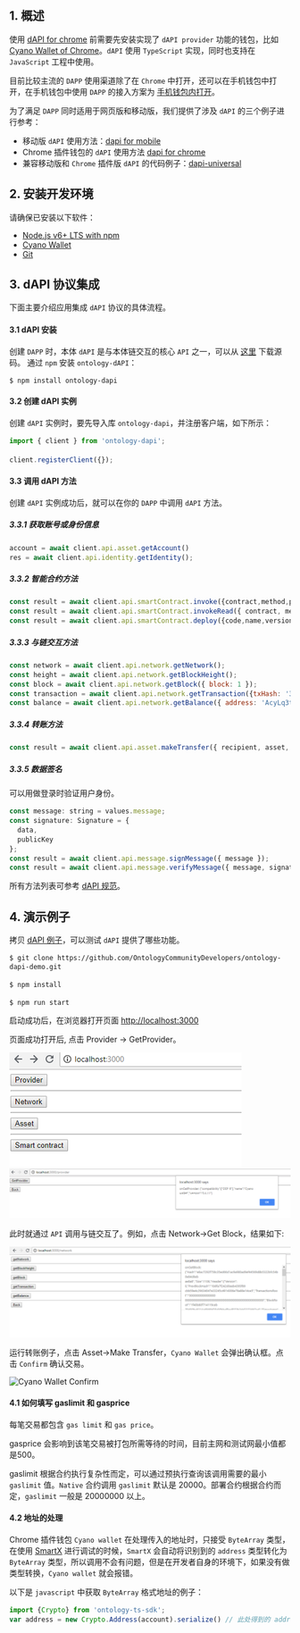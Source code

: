 


## 1. 概述

使用 [dAPI for chrome](https://github.com/ontio/ontology-dapi) 前需要先安装实现了 ```dAPI provider``` 功能的钱包，比如 [Cyano Wallet of Chrome](https://github.com/OntologyCommunityDevelopers/cyano-wallet)。```dAPI``` 使用 ```TypeScript``` 实现，同时也支持在 ```JavaScript``` 工程中使用。

目前比较主流的 ```DAPP``` 使用渠道除了在 ```Chrome``` 中打开，还可以在手机钱包中打开，在手机钱包中使用 ```DAPP``` 的接入方案为 [手机钱包内打开](https://dev-docs.ont.io/#/docs-cn/dApp-Integration/01-DAppDocking-Wallet-Opens-DApp)。

为了满足 ```DAPP``` 同时适用于网页版和移动版，我们提供了涉及 ```dAPI``` 的三个例子进行参考：

* 移动版 ```dAPI``` 使用方法：[dapi for mobile](https://github.com/ontio-cyano/cyano-bridge)
* Chrome 插件钱包的 ```dAPI``` 使用方法 [dapi for chrome](https://github.com/ontio/ontology-dapi)
* 兼容移动版和 ```Chrome``` 插件版 ```dAPI``` 的代码例子：[dapi-universal](https://github.com/ontio-cyano/dapi-universal)

## 2. 安装开发环境

请确保已安装以下软件：

- [Node.js v6+ LTS with npm](https://nodejs.org/en/)
- [Cyano Wallet]( https://chrome.google.com/webstore/detail/ontology-web-wallet/dkdedlpgdmmkkfjabffeganieamfklkm)
- [Git](https://git-scm.com/)


## 3. dAPI 协议集成

下面主要介绍应用集成 ```dAPI``` 协议的具体流程。

#### 3.1 dAPI 安装
创建 ```DAPP``` 时，本体 ```dAPI``` 是与本体链交互的核心 ```API``` 之一，可以从 [这里](https://github.com/ontio/ontology-dapi) 下载源码。 通过 ```npm``` 安装 ```ontology-dAPI```：

```shell
$ npm install ontology-dapi
```

#### 3.2 创建 dAPI 实例

创建 ```dAPI``` 实例时，要先导入库 ```ontology-dapi```，并注册客户端，如下所示：

```javascript
import { client } from 'ontology-dapi';

client.registerClient({});
```

#### 3.3 调用 dAPI 方法
创建 ```dAPI``` 实例成功后，就可以在你的 ```DAPP``` 中调用 ```dAPI``` 方法。

##### 3.3.1 获取账号或身份信息

```javascript
account = await client.api.asset.getAccount()
res = await client.api.identity.getIdentity();
```


##### 3.3.2 智能合约方法
```javascript
const result = await client.api.smartContract.invoke({contract,method,parameters,gasPrice,gasLimit,requireIdentity});
const result = await client.api.smartContract.invokeRead({ contract, method, parameters });
const result = await client.api.smartContract.deploy({code,name,version,author,email,description,needStorage,gasPrice,gasLimit});
```

##### 3.3.3 与链交互方法
```javascript
const network = await client.api.network.getNetwork();
const height = await client.api.network.getBlockHeight();
const block = await client.api.network.getBlock({ block: 1 });
const transaction = await client.api.network.getTransaction({txHash: '314e24e5bb0bd88852b2f13e673e5dcdfd53bdab909de8b9812644d6871bc05f'});
const balance = await client.api.network.getBalance({ address: 'AcyLq3tokVpkMBMLALVMWRdVJ83TTgBUwU' });
```
##### 3.3.4 转账方法
```javascript
const result = await client.api.asset.makeTransfer({ recipient, asset, amount });
```

##### 3.3.5 数据签名

可以用做登录时验证用户身份。
```javascript
const message: string = values.message;
const signature: Signature = {
  data,
  publicKey
};
const result = await client.api.message.signMessage({ message });
const result = await client.api.message.verifyMessage({ message, signature });
```

所有方法列表可参考 [dAPI 规范](https://github.com/backslash47/OEPs/blob/oep-dapp-api/OEP-6/OEP-6.mediawiki)。


## 4. 演示例子

拷贝 [dAPI 例子](https://github.com/OntologyCommunityDevelopers/ontology-dapi-demo)，可以测试 ```dAPI``` 提供了哪些功能。

```shell
$ git clone https://github.com/OntologyCommunityDevelopers/ontology-dapi-demo.git

$ npm install

$ npm run start
```

启动成功后，在浏览器打开页面 [http://localhost:3000](http://localhost:3000)

 页面成功打开后, 点击 Provider -> GetProvider。

![dApp Demo Provider](https://raw.githubusercontent.com/ontio/documentation/master/docs/lib/images/dappdemofirstscreen.png)
![dApp Demo Get Provider](https://raw.githubusercontent.com/ontio/documentation/master/docs/lib/images/dappdemoregisterprovider.png)

此时就通过 ```API``` 调用与链交互了。例如，点击 Network->Get Block，结果如下:

![dApp Demo getBlock](https://raw.githubusercontent.com/ontio/documentation/master/docs/lib/images/dappdemonetworkblock.png)

运行转账例子，点击 Asset->Make Transfer，```Cyano Wallet``` 会弹出确认框。点击 ```Confirm``` 确认交易。

![Cyano Wallet Confirm](https://raw.githubusercontent.com/ontio/documentation/master/docs/lib/images/demo.png)

#### 4.1 如何填写 gaslimit 和 gasprice

每笔交易都包含 ```gas limit``` 和 ```gas price```。

gasprice 会影响到该笔交易被打包所需等待的时间，目前主网和测试网最小值都是500。

gaslimit 根据合约执行复杂性而定，可以通过预执行查询该调用需要的最小 ```gaslimit``` 值。```Native``` 合约调用 ```gaslimit``` 默认是 20000。部署合约根据合约而定，```gaslimit``` 一般是 20000000 以上。

#### 4.2 地址的处理

Chrome 插件钱包 ```Cyano wallet``` 在处理传入的地址时，只接受 ```ByteArray``` 类型，在使用 [SmartX](https://smartx.ont.io/#/) 进行调试的时候，```SmartX``` 会自动将识别到的 ```address``` 类型转化为 ```ByteArray``` 类型，所以调用不会有问题，但是在开发者自身的环境下，如果没有做类型转换，```Cyano wallet``` 就会报错。

以下是 ```javascript``` 中获取 ```ByteArray``` 格式地址的例子：

```javascript
import {Crypto} from 'ontology-ts-sdk';
var address = new Crypto.Address(account).serialize() // 此处得到的 address 就是 ByteArray 格式
```
